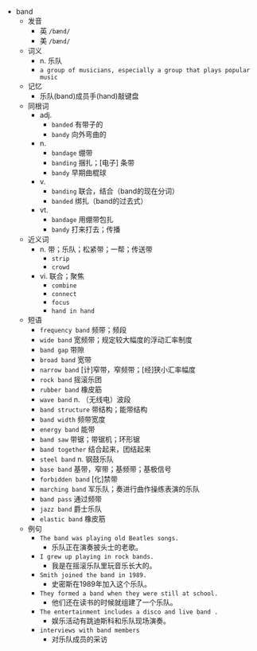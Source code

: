 - band
  - 发音
    - 英 `/bænd/`
    - 美 `/bænd/`
  - 词义
    - n. 乐队
    - `a group of musicians, especially a group that plays popular music`
  - 记忆
    - 乐队(band)成员手(hand)敲键盘
  - 同根词
    - adj.
      - `banded` 有带子的
      - `bandy` 向外弯曲的
    - n.
      - `bandage` 绷带
      - `banding` 捆扎；[电子] 条带
      - `bandy` 早期曲棍球
    - v.
      - `banding` 联合，结合（band的现在分词）
      - `banded` 绑扎（band的过去式）
    - vt.
      - `bandage` 用绷带包扎
      - `bandy` 打来打去；传播
  - 近义词
    - n. 带；乐队；松紧带；一帮；传送带
      - `strip`
      - `crowd`
    - vi. 联合；聚焦
      - `combine`
      - `connect`
      - `focus`
      - `hand in hand`
  - 短语
    - `frequency band` 频带；频段 
    - `wide band` 宽频带；规定较大幅度的浮动汇率制度 
    - `band gap` 带隙 
    - `broad band` 宽带 
    - `narrow band` [计]窄带，窄频带；[经]狭小汇率幅度 
    - `rock band` 摇滚乐团 
    - `rubber band` 橡皮筋 
    - `wave band` n. （无线电）波段 
    - `band structure` 带结构；能带结构 
    - `band width` 频带宽度 
    - `energy band` 能带 
    - `band saw` 带锯；带锯机；环形锯 
    - `band together` 结合起来，团结起来 
    - `steel band` n. 钢鼓乐队 
    - `base band` 基带，窄带；基频带；基极信号 
    - `forbidden band` [化]禁带 
    - `marching band` 军乐队；奏进行曲作操练表演的乐队 
    - `band pass` 通过频带 
    - `jazz band` 爵士乐队 
    - `elastic band` 橡皮筋 
  - 例句
    - `The band was playing old Beatles songs.`
      - 乐队正在演奏披头士的老歌。
    - `I grew up playing in rock bands.`
      - 我是在摇滚乐队里玩音乐长大的。
    - `Smith joined the band in 1989.`
      - 史密斯在1989年加入这个乐队。
    - `They formed a band when they were still at school.`
      - 他们还在读书的时候就组建了一个乐队。
    - `The entertainment includes a disco and live band .`
      - 娱乐活动有跳迪斯科和乐队现场演奏。
    - `interviews with band members`
      - 对乐队成员的采访

